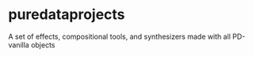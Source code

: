# puredataprojects
A set of effects, compositional tools, and synthesizers made with all PD-vanilla objects
